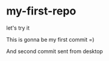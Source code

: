 # my-first-repo
let's try it

This is gonna be my first commit =)


And second commit sent from desktop
